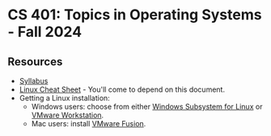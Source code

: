 # CS 401: Topics in Operating Systems - Fall 2024

## Resources

* [Syllabus](SYLLABUS.md)
* [Linux Cheat Sheet](CHEATSHEET.md) - You'll come to depend on this document.
* Getting a Linux installation:
  * Windows users: choose from either [Windows Subsystem for Linux](WSL.md) or [VMware Workstation](VMWARE.md).
  * Mac users: install [VMware Fusion](VMWARE.md).
